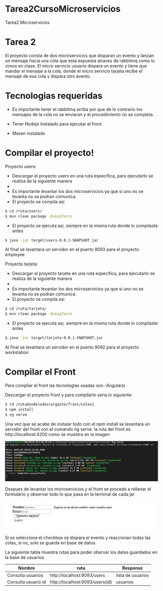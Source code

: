 # Tarea2CursoMicroservicios
Tarea2 Microservicios

# Tarea 2

El proyecto consta de dos microservicios que disparan un evento y lanzan un mensaje hacia una cola que esta expuesta 
atraves de rabbitmq como lo vimos en clase.
El micro servicio usuario dispara un evento y tiene que mandar el mensaje a la cola, donde el micro servicio tarjeta 
recibe el mensaje de esa cola y dispara otro evento.

# Tecnologias requeridas

- Es importante tener el rabbitmq arriba por que de lo contrario los mensajes de la cola no se enviaran y el procedimiento no se completa.

- Tener Nodejs instalado para ejecutar el front

- Maven instalado

# Compilar el proyecto!
Proyecto users:
  - Descargar el proyecto users en una ruta especifica, para ejecutarlo se realiza de la siguiente manera
  - 
  - Es importante levantar los dos microservicios ya que si uno no se levanta no se podran comunica.
  - El proyecto se compila asi
```sh
$ cd /ruta/users/
$ mvn clean package -DskipTests
```
- El proyecto se ejecuta asi, siempre en la misma ruta donde lo compilaste antes
```sh
$ java -jar target/users-0.0.1-SNAPSHOT.jar
```
Al final se levantara un servidor en el puerto 9093 para el proyecto employee

Proyecto tarjeta:
  - Descargar el proyecto tarjeta en una ruta especifica, para ejecutarlo se realiza de la siguiente manera
  - 
  - Es importante levantar los dos microservicios ya que si uno no se levanta no se podran comunica.
  - El proyecto se compila asi
```sh
$ cd /ruta/tarjeta/
$ mvn clean package -DskipTests
```
- El proyecto se ejecuta asi, siempre en la misma ruta donde lo compilaste antes
```sh
$ java -jar target/tarjeta-0.0.1-SNAPSHOT.jar
```
Al final se levantara un servidor en el puerto 9092 para el proyecto workstation


# Compilar el Front

Para compilar el front las tecnologias usadas son 
-Angularjs

Descargar el proyecto front y para compilarlo seria lo siguiente:

```sh
$ cd /rutadondelodescargaste/front/colas1
$ npm install
$ ng serve
```
Una vez que se acabe de instalar todo con el npm install se levantara un servidor del front con el comando ng serve.
la ruta del front es http://localhost:4200 como se muestra en la imagen

![alt text](https://github.com/Erickjgarciap/Tarea2CursoMicroservicios/blob/master/Captura%20de%20Pantalla%202019-07-19%20a%20la(s)%2017.21.39.png)

Despues de levantar los microservicios y el front se procede a rellenar el formulario y observar todo lo que pasa en la terminal de cada jar

![alt text](https://github.com/Erickjgarciap/Tarea2CursoMicroservicios/blob/master/Captura%20de%20Pantalla%202019-07-19%20a%20la(s)%2017.28.02.png)

Si se selecciona el checkbox se dispara el evento y reaccionan todas las colas, si no, solo se guarda en base de datos.


La siguiente tabla muestra rutas para poder obervar los datos guardados en la base de usuarios

| Nombre | ruta | Response|
| ------ | ------ |-----|
| Consulta usuarios |http://localhost:9093/users |lista de usuarios
| Consulta usuario id| http://localhost:9093/users{id} |usuarios





